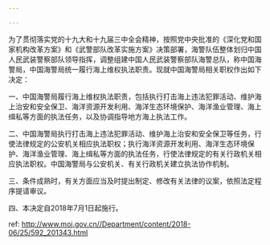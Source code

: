 ```yaml
---

---
```


为了贯彻落实党的十九大和十九届三中全会精神，按照党中央批准的《深化党和国家机构改革方案》和《武警部队改革实施方案》决策部署，海警队伍整体划归中国人民武装警察部队领导指挥，调整组建中国人民武装警察部队海警总队，称中国海警局，中国海警局统一履行海上维权执法职责。现就中国海警局相关职权作出如下决定：

一、中国海警局履行海上维权执法职责，包括执行打击海上违法犯罪活动、维护海上治安和安全保卫、海洋资源开发利用、海洋生态环境保护、海洋渔业管理、海上缉私等方面的执法任务，以及协调指导地方海上执法工作。

二、中国海警局执行打击海上违法犯罪活动、维护海上治安和安全保卫等任务，行使法律规定的公安机关相应执法职权；执行海洋资源开发利用、海洋生态环境保护、海洋渔业管理、海上缉私等方面的执法任务，行使法律规定的有关行政机关相应执法职权。中国海警局与公安机关、有关行政机关建立执法协作机制。

三、条件成熟时，有关方面应当及时提出制定、修改有关法律的议案，依照法定程序提请审议。

四、本决定自2018年7月1日起施行。

 ref: <http://www.moj.gov.cn//Department/content/2018-06/25/592_201343.html>